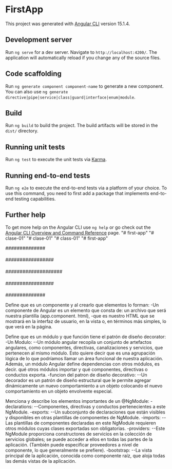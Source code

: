 # FirstApp

This project was generated with [Angular CLI](https://github.com/angular/angular-cli) version 15.1.4.

## Development server

Run `ng serve` for a dev server. Navigate to `http://localhost:4200/`. The application will automatically reload if you change any of the source files.

## Code scaffolding

Run `ng generate component component-name` to generate a new component. You can also use `ng generate directive|pipe|service|class|guard|interface|enum|module`.

## Build

Run `ng build` to build the project. The build artifacts will be stored in the `dist/` directory.

## Running unit tests

Run `ng test` to execute the unit tests via [Karma](https://karma-runner.github.io).

## Running end-to-end tests

Run `ng e2e` to execute the end-to-end tests via a platform of your choice. To use this command, you need to first add a package that implements end-to-end testing capabilities.

## Further help

To get more help on the Angular CLI use `ng help` or go check out the [Angular CLI Overview and Command Reference](https://angular.io/cli) page.
"# first-app" 
"# clase-01" 
"# clase-01" 
"# class-01" 
"# first-app" 

##############
####
#################
####
####################
####
#################
####
##############

Define que es un componente y al crearlo que elementos lo forman:
  -Un componente de Angular es un elemento que consta de: un archivo que será nuestra plantilla (app.component. html), 
  -que es nuestro HTML que se mostrará en la interfaz de usuario, en la vista o, en términos más simples, lo que verá en la página.
  
Define que es un módulo y que función tiene el patrón de diseño decorator:
  -Un Modulo: 
    --Un módulo angular recopila un conjunto de artefactos angulares, como componentes, directivas, canalizaciones y servicios, que pertenecen al mismo módulo.
    Esto quiere decir que es una agrupación lógica de lo que podríamos llamar un área funcional de nuestra aplicación. 
    Además, un módulo Angular define dependencias con otros módulos, es decir. qué otros módulos importar y qué componentes, directivas o conductos exporta.
  -funcion del patron de diseño decorativo:
    --Un decorador es un patrón de diseño estructural que le permite agregar dinámicamente un nuevo comportamiento a un objeto colocando el nuevo comportamiento 
    en un objeto envolvente especial.
  
Menciona y describe los elementos importantes de un @NgModule:
  -declarations: 
    --Componentes, directivas y conductos pertenecientes a este NgModule.
  -exports: 
    --Un subconjunto de declaraciones que están visibles y disponibles en otras plantillas de componentes de NgModule.
  -imports: 
    --Las plantillas de componentes declaradas en este NgModule requieren otros módulos cuyas clases exportadas son obligatorias.
  -providers: 
    --Este NgModule proporciona constructores de servicios en la colección de servicios globales; se puede acceder a ellos en todas las partes de la aplicación.
    (También puede especificar proveedores a nivel de componente, lo que generalmente se prefiere).
  -bootstrap: 
    --La vista principal de la aplicación, conocida como componente raíz, que aloja todas las demás vistas de la aplicación.

